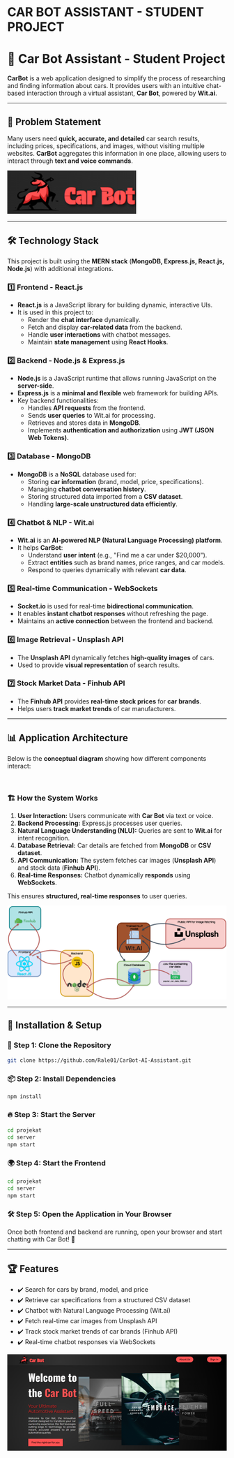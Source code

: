 # CAR BOT ASSISTANT - STUDENT PROJECT 

# 🚗 Car Bot Assistant - Student Project

**CarBot** is a web application designed to simplify the process of researching and finding information about cars. It provides users with an intuitive chat-based interaction through a virtual assistant, **Car Bot**, powered by **Wit.ai**.

---

## 🎯 Problem Statement
Many users need **quick, accurate, and detailed** car search results, including prices, specifications, and images, without visiting multiple websites. **CarBot** aggregates this information in one place, allowing users to interact through **text and voice commands**.

![Logo](./projekat/images/logo.png)

---

## 🛠️ Technology Stack

This project is built using the **MERN stack** (**MongoDB, Express.js, React.js, Node.js**) with additional integrations.

### **1️⃣ Frontend - React.js**
- **React.js** is a JavaScript library for building dynamic, interactive UIs.
- It is used in this project to:
  - Render the **chat interface** dynamically.
  - Fetch and display **car-related data** from the backend.
  - Handle **user interactions** with chatbot messages.
  - Maintain **state management** using **React Hooks**.

### **2️⃣ Backend - Node.js & Express.js**
- **Node.js** is a JavaScript runtime that allows running JavaScript on the **server-side**.
- **Express.js** is a **minimal and flexible** web framework for building APIs.
- Key backend functionalities:
  - Handles **API requests** from the frontend.
  - Sends **user queries** to Wit.ai for processing.
  - Retrieves and stores data in **MongoDB**.
  - Implements **authentication and authorization** using **JWT (JSON Web Tokens).**

### **3️⃣ Database - MongoDB**
- **MongoDB** is a **NoSQL** database used for:
  - Storing **car information** (brand, model, price, specifications).
  - Managing **chatbot conversation history**.
  - Storing structured data imported from a **CSV dataset**.
  - Handling **large-scale unstructured data efficiently**.

### **4️⃣ Chatbot & NLP - Wit.ai**
- **Wit.ai** is an **AI-powered NLP (Natural Language Processing) platform**.
- It helps **CarBot**:
  - Understand **user intent** (e.g., "Find me a car under $20,000").
  - Extract **entities** such as brand names, price ranges, and car models.
  - Respond to queries dynamically with relevant **car data**.

### **5️⃣ Real-time Communication - WebSockets**
- **Socket.io** is used for real-time **bidirectional communication**.
- It enables **instant chatbot responses** without refreshing the page.
- Maintains an **active connection** between the frontend and backend.

### **6️⃣ Image Retrieval - Unsplash API**
- The **Unsplash API** dynamically fetches **high-quality images** of cars.
- Used to provide **visual representation** of search results.

### **7️⃣ Stock Market Data - Finhub API**
- The **Finhub API** provides **real-time stock prices** for **car brands**.
- Helps users **track market trends** of car manufacturers.

---

## 📊 Application Architecture

Below is the **conceptual diagram** showing how different components interact:

![Conceptual Diagram](./projekat/images/conceptual_diagram.png)

### **🏗️ How the System Works**
1. **User Interaction:** Users communicate with **Car Bot** via text or voice.
2. **Backend Processing:** Express.js processes user queries.
3. **Natural Language Understanding (NLU):** Queries are sent to **Wit.ai** for intent recognition.
4. **Database Retrieval:** Car details are fetched from **MongoDB** or **CSV dataset**.
5. **API Communication:** The system fetches car images (**Unsplash API**) and stock data (**Finhub API**).
6. **Real-time Responses:** Chatbot dynamically **responds** using **WebSockets**.

This ensures **structured, real-time responses** to user queries.

![System Workflow](./projekat/images/Logic.png)

---

## 🏁 Installation & Setup

### 🚀 Step 1: Clone the Repository

```bash
git clone https://github.com/Rale01/CarBot-AI-Assistant.git
```

### 📦 Step 2: Install Dependencies
```bash
npm install
```

### 🔥 Step 3: Start the Server
```bash
cd projekat
cd server
npm start
```

### 🌍 Step 4: Start the Frontend
```bash
cd projekat
cd server
npm start
```

### 🛠️ Step 5: Open the Application in Your Browser
Once both frontend and backend are running, open your browser and start chatting with Car Bot! 🚀

---

## 🏆 Features

- ✔️ Search for cars by brand, model, and price
- ✔️ Retrieve car specifications from a structured CSV dataset
- ✔️ Chatbot with Natural Language Processing (Wit.ai)
- ✔️ Fetch real-time car images from Unsplash API
- ✔️ Track stock market trends of car brands (Finhub API)
- ✔️ Real-time chatbot responses via WebSockets


![Pocetna stranica](./projekat/images/landing_page.png)



